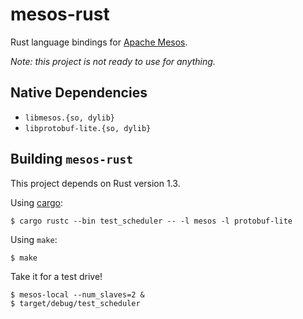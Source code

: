# mesos-rust

Rust language bindings for [Apache Mesos](http://mesos.apache.org).

_Note: this project is not ready to use for anything._

## Native Dependencies

- `libmesos.{so, dylib}`
- `libprotobuf-lite.{so, dylib}`

## Building `mesos-rust`

This project depends on Rust version 1.3.

Using [cargo](http://crates.io):

```
$ cargo rustc --bin test_scheduler -- -l mesos -l protobuf-lite
```

Using `make`:

```
$ make
```

Take it for a test drive!

```
$ mesos-local --num_slaves=2 &
$ target/debug/test_scheduler
```
